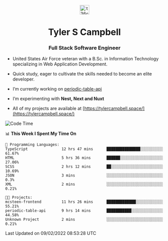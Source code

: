 <p align="center">
<a href="https://www.linkedin.com/in/t36campbell" target="blank"><img align="center" src="https://ik.imagekit.io/t36campbell/Portfolio/linkedin.png.original_m8bbGgPh6.png" alt="t36campbell" height="30" width="30" /></a>
</p>
<h1 align="center">Tyler S Campbell</h1>
<h3 align="center">Full Stack Software Engineer</h3>

* United States Air Force veteran with a B.Sc. in Information Technology specializing in Web Application Development. 

* Quick study, eager to cultivate the skills needed to become an elite developer.

* I’m currently working on [periodic-table-api](https://github.com/t36campbell/periodic-table-api)

* I’m experimenting with **Nest, Next and Nuxt**

* All of my projects are available at [https://tylercampbell.space/](https://tylercampbell.space/)

<!--START_SECTION:waka-->
![Code Time](http://img.shields.io/badge/Code%20Time-1%2C412%20hrs%205%20mins-blue)

📊 **This Week I Spent My Time On** 

```text
💬 Programming Languages: 
TypeScript               12 hrs 47 mins      ███████████████░░░░░░░░░░   61.67% 
HTML                     5 hrs 36 mins       ██████░░░░░░░░░░░░░░░░░░░   27.06% 
SCSS                     2 hrs 12 mins       ██░░░░░░░░░░░░░░░░░░░░░░░   10.69% 
JSON                     3 mins              ░░░░░░░░░░░░░░░░░░░░░░░░░   0.3% 
XML                      2 mins              ░░░░░░░░░░░░░░░░░░░░░░░░░   0.21%

🐱‍💻 Projects: 
mcsteen-frontend         11 hrs 26 mins      █████████████░░░░░░░░░░░░   55.21% 
periodic-table-api       9 hrs 14 mins       ███████████░░░░░░░░░░░░░░   44.58% 
Unknown Project          2 mins              ░░░░░░░░░░░░░░░░░░░░░░░░░   0.21%

```


 Last Updated on 09/02/2022 08:53:28 UTC
<!--END_SECTION:waka-->
